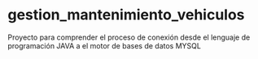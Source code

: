 # gestion_mantenimiento_vehiculos
Proyecto para comprender el proceso de conexión desde el lenguaje de programación JAVA a el motor de bases de datos MYSQL
